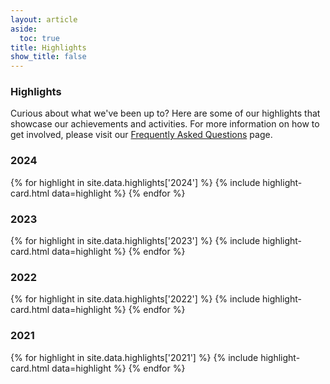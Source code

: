 ```yaml
---
layout: article
aside:
  toc: true
title: Highlights
show_title: false
---
```


### Highlights
Curious about what we've been up to? Here are some of our highlights that showcase our achievements and activities. For more information on how to get involved, please visit our [Frequently Asked Questions](/faq) page.

### 2024
<div class="highlight-container">
	{% for highlight in site.data.highlights['2024'] %}
		{% include highlight-card.html data=highlight %}
	{% endfor %}
</div>

### 2023
<div class="highlight-container">
	{% for highlight in site.data.highlights['2023'] %}
		{% include highlight-card.html data=highlight %}
	{% endfor %}
</div>

### 2022
<div class="highlight-container">
	{% for highlight in site.data.highlights['2022'] %}
		{% include highlight-card.html data=highlight %}
	{% endfor %}
</div>

### 2021
<div class="highlight-container">
	{% for highlight in site.data.highlights['2021'] %}
		{% include highlight-card.html data=highlight %}
	{% endfor %}
</div>
